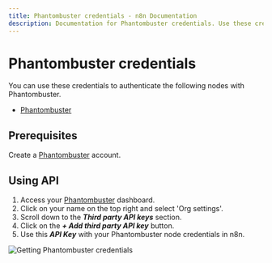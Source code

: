 ```yaml
---
title: Phantombuster credentials - n8n Documentation
description: Documentation for Phantombuster credentials. Use these credentials to authenticate Phantombuster in n8n, a workflow automation platform.
---
```


# Phantombuster credentials

You can use these credentials to authenticate the following nodes with Phantombuster.

- [Phantombuster](/integrations/builtin/app-nodes/n8n-nodes-base.phantombuster/)

## Prerequisites

Create a [Phantombuster](https://www.phantombuster.com/) account.

## Using API

1. Access your [Phantombuster](https://phantombuster.com/) dashboard.
2. Click on your name on the top right and select 'Org settings'.
3. Scroll down to the ***Third party API keys*** section.
4. Click on the ***+ Add third party API key*** button.
5. Use this ***API Key*** with your Phantombuster node credentials in n8n.

![Getting Phantombuster credentials](/_images/integrations/builtin/credentials/phantombuster/using-api.gif)

